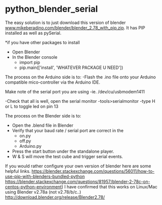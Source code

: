 # python_blender_serial


The easy solution is to just download this version of blender www.mikeberadino.com/blender/blender_2.78_with_pip.zip. It has PIP installed as well as pySerial.  

*if you have other packages to install 
- Open Blender
- In the Blender console 
    - import pip
    - pip.main(['install', 'WHATEVER PACKAGE U NEED'])
    
The process on the Arduino side is to:
-Flash the .ino file onto your Arduino compatible mico-controller via the Arduino IDE. 

Make note of the serial port you are using 
-ie. /dev/cu/usbmodem1411

-Check that all is well, open the serial monitor 
    -tools>serialmonitor 
    -type H or L to toggle led on pin 13


The process on the Blender side is to:
- Open the .blend file in Blender
- Verify that your baud rate / serial port are correct in the 
    - on.py 
    - off.py 
    - Arduino.py
- Press the start button under the standalone player. 
- W & S will move the test cube and trigger serial events.




If you would rather configure your own version of blender here are some helpful links.
https://blender.stackexchange.com/questions/56011/how-to-use-pip-with-blenders-bundled-python
https://blender.stackexchange.com/questions/81957/blender-2-78c-on-centos-python-environment)
I have confirmed that this works on  Linux/Mac using Blender v2.78a (not v2.78/b/c..)  
http://download.blender.org/release/Blender2.78/
